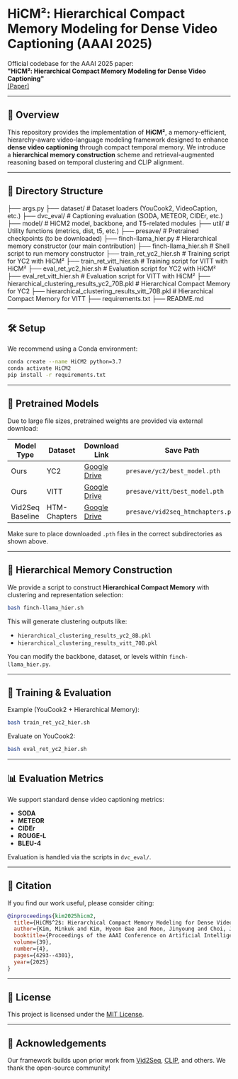 # HiCM²: Hierarchical Compact Memory Modeling for Dense Video Captioning (AAAI 2025)

Official codebase for the AAAI 2025 paper:  
**"HiCM²: Hierarchical Compact Memory Modeling for Dense Video Captioning"**  
[[Paper]](https://arxiv.org/abs/2412.14585)

---

## 🧠 Overview

This repository provides the implementation of **HiCM²**, a memory-efficient, hierarchy-aware video-language modeling framework designed to enhance **dense video captioning** through compact temporal memory. We introduce a **hierarchical memory construction** scheme and retrieval-augmented reasoning based on temporal clustering and CLIP alignment.

---

## 📁 Directory Structure

├── args.py
├── dataset/ # Dataset loaders (YouCook2, VideoCaption, etc.)
├── dvc_eval/ # Captioning evaluation (SODA, METEOR, CIDEr, etc.)
├── model/ # HiCM2 model, backbone, and T5-related modules
├── util/ # Utility functions (metrics, dist, t5, etc.)
├── presave/ # Pretrained checkpoints (to be downloaded)
├── finch-llama_hier.py # Hierarchical memory constructor (our main contribution)
├── finch-llama_hier.sh # Shell script to run memory constructor
├── train_ret_yc2_hier.sh # Training script for YC2 with HiCM²
├── train_ret_vitt_hier.sh # Training script for VITT with HiCM²
├── eval_ret_yc2_hier.sh # Evaluation script for YC2 with HiCM²
├── eval_ret_vitt_hier.sh # Evaluation script for VITT with HiCM²
├── hierarchical_clustering_results_yc2_70B.pkl # Hierarchical Compact Memory for YC2
├── hierarchical_clustering_results_vitt_70B.pkl # Hierarchical Compact Memory for VITT
├── requirements.txt
├── README.md

---

## 🛠️ Setup

We recommend using a Conda environment:

```bash
conda create --name HiCM2 python=3.7
conda activate HiCM2
pip install -r requirements.txt
```

---

## 🔗 Pretrained Models

Due to large file sizes, pretrained weights are provided via external download:

| Model Type         | Dataset      | Download Link                                  | Save Path                               |
|--------------------|--------------|------------------------------------------------|------------------------------------------|
| Ours               | YC2          | [Google Drive](https://link.to/yc2_model.pth)  | `presave/yc2/best_model.pth`             |
| Ours               | VITT         | [Google Drive](https://link.to/vitt_model.pth) | `presave/vitt/best_model.pth`            |
| Vid2Seq Baseline   | HTM-Chapters | [Google Drive](https://link.to/chapters.pth)   | `presave/vid2seq_htmchapters.pth`        |


Make sure to place downloaded `.pth` files in the correct subdirectories as shown above.

---

## 🧩 Hierarchical Memory Construction

We provide a script to construct **Hierarchical Compact Memory** with clustering and representation selection:

```bash
bash finch-llama_hier.sh
```

This will generate clustering outputs like:

- `hierarchical_clustering_results_yc2_8B.pkl`
- `hierarchical_clustering_results_vitt_70B.pkl`

You can modify the backbone, dataset, or levels within `finch-llama_hier.py`.

---

## 🚀 Training & Evaluation

Example (YouCook2 + Hierarchical Memory):

```bash
bash train_ret_yc2_hier.sh
```

Evaluate on YouCook2:

```bash
bash eval_ret_yc2_hier.sh
```

---

## 📊 Evaluation Metrics

We support standard dense video captioning metrics:

- **SODA**
- **METEOR**
- **CIDEr**
- **ROUGE-L**
- **BLEU-4**

Evaluation is handled via the scripts in `dvc_eval/`.

---

## 📜 Citation

If you find our work useful, please consider citing:

```bibtex
@inproceedings{kim2025hicm2,
  title={HiCM$^2$: Hierarchical Compact Memory Modeling for Dense Video Captioning},
  author={Kim, Minkuk and Kim, Hyeon Bae and Moon, Jinyoung and Choi, Jinwoo and Kim, Seong Tae},
  booktitle={Proceedings of the AAAI Conference on Artificial Intelligence},
  volume={39},
  number={4},
  pages={4293--4301},
  year={2025}
}
```

---

## 📝 License

This project is licensed under the [MIT License](./LICENSE).

---

## 🙏 Acknowledgements

Our framework builds upon prior work from [Vid2Seq](https://github.com/antoyang/VidChapters), [CLIP](https://github.com/openai/CLIP), and others. We thank the open-source community!
